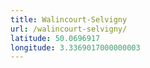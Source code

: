 ```yaml
---
title: Walincourt-Selvigny
url: /walincourt-selvigny/
latitude: 50.0696917
longitude: 3.3369017000000003
---
```

